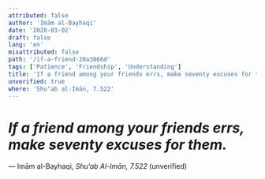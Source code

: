 ```yaml
---
attributed: false
author: 'Imām al-Bayhaqi'
date: '2020-03-02'
draft: false
lang: 'en'
misattributed: false
path: '/if-a-friend-20a3866d'
tags: ['Patience', 'Friendship', 'Understanding']
title: 'If a friend among your friends errs, make seventy excuses for them.'
unverified: true
where: 'Shu‘ab al-Imān, 7.522'
---
```


# *If a friend among your friends errs, make seventy excuses for them.*
&mdash; Imām al-Bayhaqi, <cite>Shu‘ab Al-Imān, 7.522</cite> (unverified)